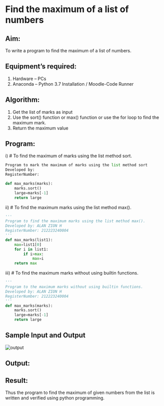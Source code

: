 # Find the maximum of a list of numbers
## Aim:
To write a program to find the maximum of a list of numbers.
## Equipment’s required:
1.	Hardware – PCs
2.	Anaconda – Python 3.7 Installation / Moodle-Code Runner
## Algorithm:
1.	Get the list of marks as input
2.	Use the sort() function or max() function or use the for loop to find the maximum mark.
3.	Return the maximum value
## Program:

i)	# To find the maximum of marks using the list method sort.
```Python
Program to mark the maximum of marks using the list method sort
Developed by: 
RegisterNumber: 

def max_marks(marks):
    marks.sort()
    large=marks[-1]
    return large


```

ii)	# To find the maximum marks using the list method max().
```Python
''' 
Program to find the maximum marks using the list method max().
Developed by: ALAN ZION H
RegisterNumber: 212223240004
'''
def max_marks(list1):
    max=list1[0]
    for i in list1:
        if i>max:
            max=i
    return max


```

iii) # To find the maximum marks without using builtin functions.
```Python
''' 
Program to the maximum marks without using builtin functions.
Developed by: ALAN ZION H
RegisterNumber: 212223240004
'''
def max_marks(marks):
    marks.sort()
    large=marks[-1]
    return large


```
## Sample Input and Output
![output](./img/max_marks1.jpg) 

## Output:

## Result:
Thus the program to find the maximum of given numbers from the list is written and verified using python programming.
